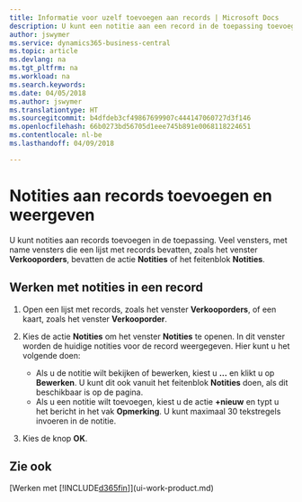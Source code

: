 ```yaml
---
title: Informatie voor uzelf toevoegen aan records | Microsoft Docs
description: U kunt een notitie aan een record in de toepassing toevoegen. Stel dat u extra informatie hebt over een verkooporder die niet in een van de velden op de verkooporder kan worden ingevoerd.
author: jswymer
ms.service: dynamics365-business-central
ms.topic: article
ms.devlang: na
ms.tgt_pltfrm: na
ms.workload: na
ms.search.keywords: 
ms.date: 04/05/2018
ms.author: jswymer
ms.translationtype: HT
ms.sourcegitcommit: b4dfdeb3cf49867699907c444147060727d3f146
ms.openlocfilehash: 66b0273bd56705d1eee745b891e0068118224651
ms.contentlocale: nl-be
ms.lasthandoff: 04/09/2018

---
```

# <a name="add-and-view-notes-on-records"></a>Notities aan records toevoegen en weergeven
 U <!--OnPrem and your colleagues -->kunt notities aan records toevoegen in de toepassing. Veel vensters, met name vensters die een lijst met records bevatten, zoals het venster **Verkooporders**, bevatten de actie **Notities** of het feitenblok **Notities**. <!--OnPremNotes is where you can write notes about a record to yourself or others, and where you can view notes to you from others. For example, a note could be a general comment or processing instruction to your colleague, who can then respond to your note using their own **Notes**. Or, your colleague can add a note that gives you extra information about a sales order that is not covered by the information on the sales order. These notes and correspondences will follow the record as it is processed in the company.-->

<!--OnPrem
> [!NOTE]  
>  You can only select one recipient of the note.-->  

## <a name="to-work-with-notes-on-a-record"></a>Werken met notities in een record

1.  Open een lijst met records, zoals het venster **Verkooporders**, of een kaart, zoals het venster **Verkooporder**.  

    <!-- If **Notes** is not visible on the page, then you can customize the page to display the Notes FactBox. -->

2.  Kies de actie **Notities** om het venster **Notities** te openen. In dit venster worden de huidige notities voor de record weergegeven. Hier kunt u het volgende doen:

    -   Als u de notitie wilt bekijken of bewerken, kiest u **…** en klikt u op **Bewerken**. U kunt dit ook vanuit het feitenblok **Notities** doen, als dit beschikbaar is op de pagina.
    -   Als u een notitie wilt toevoegen, kiest u de actie **+nieuw** en typt u het bericht in het vak **Opmerking**. U kunt maximaal 30 tekstregels invoeren in de notitie.

<!-- 5.  In the **To** field, enter a user ID (your own or someone else’s) to indicate who the note is for.  

6.  Select the **Notify** field if you want to send a notification to the user in the **To** field.

     If **Notify** is selected, the note will be sent as a notification to the user's **My Notifications** on the Role Center.  -->

3.  Kies de knop **OK**.  

## <a name="see-also"></a>Zie ook
[Werken met [!INCLUDE[d365fin](includes/d365fin_md.md)]](ui-work-product.md)  

